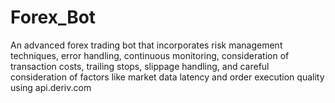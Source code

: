 # Forex_Bot
An advanced forex trading bot that incorporates risk management techniques, error handling, continuous monitoring, consideration of transaction costs, trailing stops, slippage handling, and careful consideration of factors like market data latency and order execution quality  using api.deriv.com

